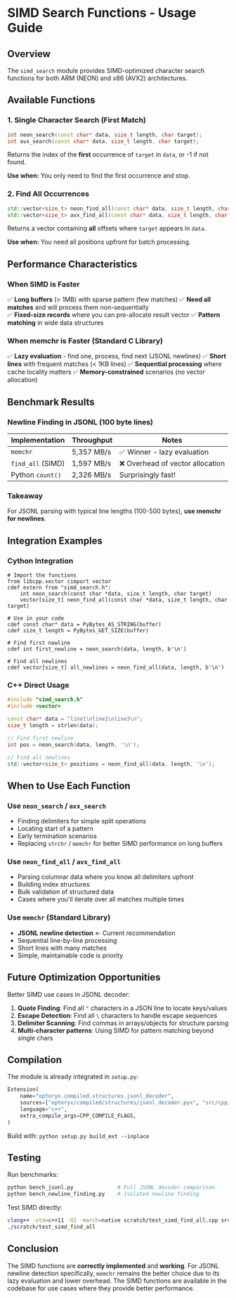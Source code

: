 # SIMD Search Functions - Usage Guide

## Overview

The `simd_search` module provides SIMD-optimized character search functions for both ARM (NEON) and x86 (AVX2) architectures.

## Available Functions

### 1. Single Character Search (First Match)

```cpp
int neon_search(const char* data, size_t length, char target);
int avx_search(const char* data, size_t length, char target);
```

Returns the index of the **first** occurrence of `target` in `data`, or -1 if not found.

**Use when:** You only need to find the first occurrence and stop.

### 2. Find All Occurrences

```cpp
std::vector<size_t> neon_find_all(const char* data, size_t length, char target = '\n');
std::vector<size_t> avx_find_all(const char* data, size_t length, char target = '\n');
```

Returns a vector containing **all** offsets where `target` appears in `data`.

**Use when:** You need all positions upfront for batch processing.

## Performance Characteristics

### When SIMD is Faster

✅ **Long buffers** (> 1MB) with sparse pattern (few matches)
✅ **Need all matches** and will process them non-sequentially  
✅ **Fixed-size records** where you can pre-allocate result vector
✅ **Pattern matching** in wide data structures

### When memchr is Faster (Standard C Library)

✅ **Lazy evaluation** - find one, process, find next (JSONL newlines)
✅ **Short lines** with frequent matches (< 1KB lines)
✅ **Sequential processing** where cache locality matters
✅ **Memory-constrained** scenarios (no vector allocation)

## Benchmark Results

### Newline Finding in JSONL (100 byte lines)

| Implementation | Throughput | Notes |
|----------------|------------|-------|
| `memchr` | 5,357 MB/s | ✅ Winner - lazy evaluation |
| `find_all` (SIMD) | 1,597 MB/s | ❌ Overhead of vector allocation |
| Python `count()` | 2,326 MB/s | Surprisingly fast! |

### Takeaway
For JSONL parsing with typical line lengths (100-500 bytes), **use memchr for newlines**.

## Integration Examples

### Cython Integration

```cython
# Import the functions
from libcpp.vector cimport vector
cdef extern from "simd_search.h":
    int neon_search(const char *data, size_t length, char target)
    vector[size_t] neon_find_all(const char *data, size_t length, char target)

# Use in your code
cdef const char* data = PyBytes_AS_STRING(buffer)
cdef size_t length = PyBytes_GET_SIZE(buffer)

# Find first newline
cdef int first_newline = neon_search(data, length, b'\n')

# Find all newlines
cdef vector[size_t] all_newlines = neon_find_all(data, length, b'\n')
```

### C++ Direct Usage

```cpp
#include "simd_search.h"
#include <vector>

const char* data = "line1\nline2\nline3\n";
size_t length = strlen(data);

// Find first newline
int pos = neon_search(data, length, '\n');

// Find all newlines
std::vector<size_t> positions = neon_find_all(data, length, '\n');
```

## When to Use Each Function

### Use `neon_search` / `avx_search`
- Finding delimiters for simple split operations
- Locating start of a pattern
- Early termination scenarios
- Replacing `strchr` / `memchr` for better SIMD performance on long buffers

### Use `neon_find_all` / `avx_find_all`
- Parsing columnar data where you know all delimiters upfront
- Building index structures
- Bulk validation of structured data
- Cases where you'll iterate over all matches multiple times

### Use `memchr` (Standard Library)
- **JSONL newline detection** ← Current recommendation
- Sequential line-by-line processing
- Short lines with many matches
- Simple, maintainable code is priority

## Future Optimization Opportunities

Better SIMD use cases in JSONL decoder:

1. **Quote Finding**: Find all `"` characters in a JSON line to locate keys/values
2. **Escape Detection**: Find all `\` characters to handle escape sequences
3. **Delimiter Scanning**: Find commas in arrays/objects for structure parsing
4. **Multi-character patterns**: Using SIMD for pattern matching beyond single chars

## Compilation

The module is already integrated in `setup.py`:

```python
Extension(
    name="opteryx.compiled.structures.jsonl_decoder",
    sources=["opteryx/compiled/structures/jsonl_decoder.pyx", "src/cpp/simd_search.cpp"],
    language="c++",
    extra_compile_args=CPP_COMPILE_FLAGS,
)
```

Build with: `python setup.py build_ext --inplace`

## Testing

Run benchmarks:
```bash
python bench_jsonl.py              # Full JSONL decoder comparison
python bench_newline_finding.py    # Isolated newline finding
```

Test SIMD directly:
```bash
clang++ -std=c++11 -O2 -march=native scratch/test_simd_find_all.cpp src/cpp/simd_search.cpp -o scratch/test_simd_find_all
./scratch/test_simd_find_all
```

## Conclusion

The SIMD functions are **correctly implemented** and **working**. For JSONL newline detection specifically, `memchr` remains the better choice due to its lazy evaluation and lower overhead. The SIMD functions are available in the codebase for use cases where they provide better performance.
